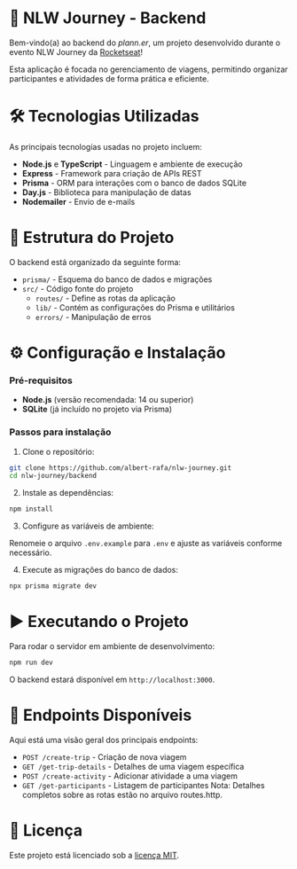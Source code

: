 # 🚀 NLW Journey - Backend
Bem-vindo(a) ao backend do _plann.er_, um projeto desenvolvido durante o evento NLW Journey da [Rocketseat](https://app.rocketseat.com.br/)!

Esta aplicação é focada no gerenciamento de viagens, permitindo organizar participantes e atividades de forma prática e eficiente.

# 🛠 Tecnologias Utilizadas
As principais tecnologias usadas no projeto incluem:

- __Node.js__ e __TypeScript__ - Linguagem e ambiente de execução
- __Express__ - Framework para criação de APIs REST
- __Prisma__ - ORM para interações com o banco de dados SQLite
- __Day.js__ - Biblioteca para manipulação de datas
- __Nodemailer__ - Envio de e-mails

# 📁 Estrutura do Projeto
O backend está organizado da seguinte forma:

- `prisma/` - Esquema do banco de dados e migrações
- `src/` - Código fonte do projeto
  - `routes/` - Define as rotas da aplicação
  - `lib/` - Contém as configurações do Prisma e utilitários
  - `errors/` - Manipulação de erros

# ⚙️ Configuração e Instalação
### Pré-requisitos
- __Node.js__ (versão recomendada: 14 ou superior)
- __SQLite__ (já incluído no projeto via Prisma)
### Passos para instalação
1. Clone o repositório:

```bash
git clone https://github.com/albert-rafa/nlw-journey.git
cd nlw-journey/backend
```

2. Instale as dependências:

```bash
npm install
```

3. Configure as variáveis de ambiente:

Renomeie o arquivo `.env.example` para `.env` e ajuste as variáveis conforme necessário.

4. Execute as migrações do banco de dados:

```bash
npx prisma migrate dev
```

# ▶️ Executando o Projeto
Para rodar o servidor em ambiente de desenvolvimento:

```bash
npm run dev
```

O backend estará disponível em `http://localhost:3000`.

# 📌 Endpoints Disponíveis
Aqui está uma visão geral dos principais endpoints:

- `POST /create-trip` - Criação de nova viagem
- `GET /get-trip-details` - Detalhes de uma viagem específica
- `POST /create-activity` - Adicionar atividade a uma viagem
- `GET /get-participants` - Listagem de participantes
Nota: Detalhes completos sobre as rotas estão no arquivo routes.http.

# 📜 Licença
Este projeto está licenciado sob a [licença MIT](LICENSE).